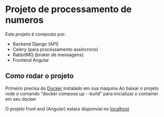 # Projeto de processamento de numeros

Este projeto é composto por:

-  Backend Django (API)
-  Celery (para processamento assíncrono)
-  RabbitMQ (broker de mensagens)
-  Frontend Angular

## Como rodar o projeto

Primeiro precisa do [Docker](https://www.docker.com/get-started) instalado em sua maquina
Ao baixar o projeto rode o comando "docker compose up --build" para inicializar o container em seu docker

O projeto front end (Angular) estara disponviel no [localhost](http://localhost:4200)
